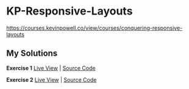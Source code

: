 # KP-Responsive-Layouts
https://courses.kevinpowell.co/view/courses/conquering-responsive-layouts


## My Solutions

**Exercise 1**
[Live View](https://andrewattemptscode.github.io/KP-Responsive-Layouts/exercise_1/) | [Source Code](https://github.com/AndrewAttemptsCode/KP-Responsive-Layouts/tree/main/exercise_1)

**Exercise 2**
[Live View](https://andrewattemptscode.github.io/KP-Responsive-Layouts/exercise_2/) | [Source Code](https://github.com/AndrewAttemptsCode/KP-Responsive-Layouts/tree/main/exercise_2)

